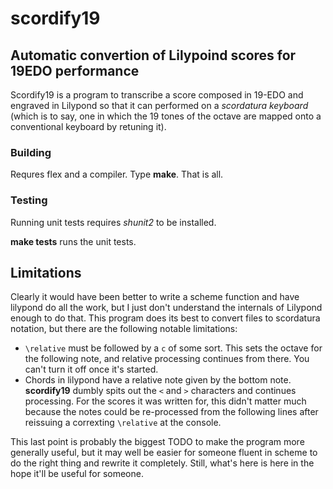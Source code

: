 # scordify19 #
## Automatic convertion of Lilypoind scores for 19EDO performance ##
Scordify19 is a program to transcribe a score composed in 19-EDO and engraved
in Lilypond so that it can performed on a _scordatura keyboard_
(which is to say, one in which the 19 tones of the octave are mapped
onto a conventional keyboard by retuning it).

### Building ###
Requres flex and a compiler.
Type **make**. That is all.

### Testing ###
Running unit tests requires *shunit2* to be installed.

**make tests** runs the unit tests.

## Limitations ##
Clearly it would have been better to write a scheme function and have
lilypond do all the work, but I just don't understand the internals of
Lilypond enough to do that. This program does its best to convert
files to scordatura notation, but there are the following notable
limitations:

 * `\relative` must be followed by a `c` of some sort. This sets
   the octave for the following note, and relative processing continues
   from there. You can't turn it off once it's started.
 * Chords in lilypond have a relative note given by the bottom note.
   **scordify19** dumbly spits out the `<` and `>` characters and
   continues processing. For the scores it was written for, this didn't
   matter much because the notes could be re-processed from the following
   lines after reissuing a correxting `\relative` at the console.
   
This last point is probably the biggest TODO to make the program more generally
useful, but it may well be easier for someone fluent in scheme
to do the right thing and rewrite it completely. Still, what's here is here
in the hope it'll be useful for someone.
